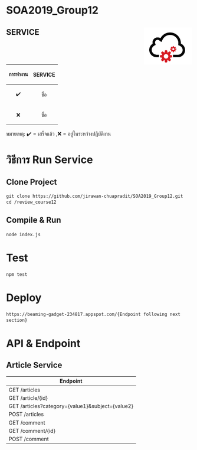 # SOA2019_Group12

## SERVICE <img src="https://github.com/jirawan-chuapradit/SOA2019_Group12/blob/master/images/Web-Service-Icon.png" align="right" width="130" height="100" />

| <p align="center">การทำงาน</p>  | <p align="center">SERVICE</p>  |
| ------------- | ------------- |
| <p align="center">:heavy_check_mark: </p>  |<p align="center"> ชื่อ </p>  |
| <p align="center">:x:</p>  | <p align="center">ชื่อ</p>  |

หมายเหตุ: :heavy_check_mark: = เสร็จแล้ว ,:x: = อยู่ในระหว่างปฎิบัติงาน

# วิธีการ Run Service
## Clone Project 
```
git clone https://github.com/jirawan-chuapradit/SOA2019_Group12.git
cd /review_course12
```
## Compile & Run
```
node index.js
```

# Test
```
npm test
```

# Deploy
```
https://beaming-gadget-234817.appspot.com/{Endpoint following next section}
```

# API & Endpoint
## Article Service
| Endpoint |
|--|
| GET /articles      |
| GET /article/{id} |
| GET /articles?category={value1}&subject={value2} |
| POST /articles |
| GET /comment |
|GET /comment/{id}|
| POST /comment |

